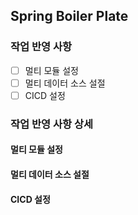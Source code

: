 ## Spring Boiler Plate

### 작업 반영 사항
- [ ] 멀티 모듈 설정
- [ ] 멀티 데이터 소스 설절
- [ ] CICD 설정

### 작업 반영 사항 상세

#### 멀티 모듈 설정

#### 멀티 데이터 소스 설절

#### CICD 설정

